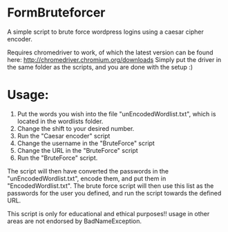 # FormBruteforcer

A simple script to brute force wordpress logins using a caesar cipher encoder.

Requires chromedriver to work, of which the latest version can be found here: http://chromedriver.chromium.org/downloads
Simply put the driver in the same folder as the scripts, and you are done with the setup :)


# Usage:
1. Put the words you wish into the file "unEncodedWordlist.txt", which is located in the wordlists folder.
2. Change the shift to your desired number.
3. Run the "Caesar encoder" script
4. Change the username in the "BruteForce" script
5. Change the URL in the "BruteForce" script
6. Run the "BruteForce" script.

The script will then have converted the passwords in the "unEncodedWordlist.txt", encode them, and put them in "EncodedWordlist.txt". The brute force script will then use this list as the passwords for the user you defined, and run the script towards the defined URL.

This script is only for educational and ethical purposes!! usage in other areas are not endorsed by BadNameException.
